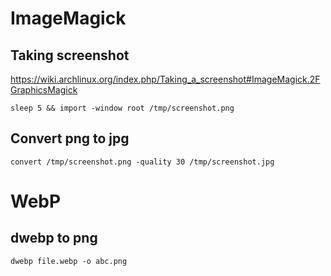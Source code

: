 # ImageMagick

## Taking screenshot

<https://wiki.archlinux.org/index.php/Taking_a_screenshot#ImageMagick.2FGraphicsMagick>

    sleep 5 && import -window root /tmp/screenshot.png

## Convert png to jpg

    convert /tmp/screenshot.png -quality 30 /tmp/screenshot.jpg

# WebP

## dwebp to png

    dwebp file.webp -o abc.png
